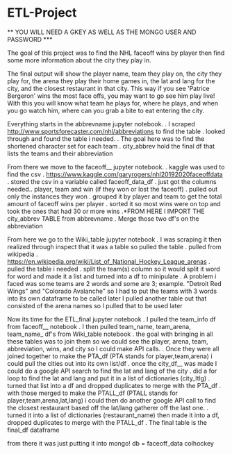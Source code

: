 # ETL-Project

** YOU WILL NEED A GKEY AS WELL AS THE MONGO USER AND PASSWORD ***

The goal of this project was to find the NHL faceoff wins by player then find some more information about the city they play in.

The final output will show the player name, team they play on, the city they play for, the arena they play their home games in, the lat and lang for the city, and the closest restaurant in that city. This way if you see 'Patrice Bergeron' wins the most face offs, you may want to go see him play live! With this you will know what team he plays for, where he plays, and when you go watch him, where can you grab a bite to eat entering the city.

Everything starts in the abbrevname jupyter notebook.
    . I scraped http://www.sportsforecaster.com/nhl/abbreviations to find the table
    . looked through and found the table i needed.
    . The goal here was to find the shortened character set for each team
    . city_abbrev hold the final df that lists the teams and their abbreviation

From there we move to the faceoff__ jupyter notebook.
    . kaggle was used to find the csv
    . https://www.kaggle.com/garyrogers/nhl20192020faceoffdata
    . stored the csv in a variable called faceoff_data_df
    . just got the columns needed.. player, team and win (if they won or lost the faceoff)
    . pulled out only the instances they won
    . grouped it by player and team to get the total amount of faceoff wins per player
    . sorted it so most wins were on top and took the ones that had 30 or more wins
    .*FROM HERE I IMPORT THE city_abbrev TABLE from abbrevname
    . Merge those two df's on the abbreviation

From here we go to the Wiki_table jupyter notebook
    . I was scraping it then realized through inspect that it was a table so pulled the table
    . pulled from wikipedia
    . https://en.wikipedia.org/wiki/List_of_National_Hockey_League_arenas
    . pulled the table i needed
    . split the team(s) column so it would split it word for word and made it a list and turned into a df to minipulate
    . A problem i faced was some teams are 2 words and some are 3; example. "Detroit Red Wings" and "Colorado Avalanche" so I had to put the teams with 3 words into its own dataframe to be called later
    I pulled another table out that consisted of the arena names so I pulled that to be used later

Now its time for the ETL_final jupyter notebook
    . I pulled the team_info df from faceoff__ notebook
    . I then pulled team_name, team_arena, team_name_ df's from Wiki_table notebook
    . the goal with bringing in all these tables was to join them so we could see the player, arena, team, abbreviation, wins, and city so I could make API calls.
    . Once they were all joined together to make the PTA_df (PTA stands for player,team,arena) i could pull the cities out into its own list/df
    . once the city_df__ was made I could do a google API search to find the lat and lang of the city
    . did a for loop to find the lat and lang and put it in a list of dictionaries (city_ltlg)
    . turned that list into a df and dropped duplicates to merge with the PTA_df
    . with those merged to make the PTALL_df (PTALL stands for player,team,arena,lat,lang) i could then do another google API call to find the closest restaurant based off the lat/lang gatherer off the last one.
    . turned it into a list of dictionaries (restaurant_name) then made it into a df, dropped duplicates to merge with the PTALL_df
    . The final table is the final_df dataframe

from there it was just putting it into mongo!
    db = faceoff_data
    colhockey
